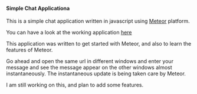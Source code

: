 #### Simple Chat Applicationa

This is a simple chat application written in javascript using [Meteor](http://docs.meteor.com/) platform.

You can have a look at the working application [here](http://meteor-chatapp.meteor.com/)

This application was written to get started with Meteor, and also to learn the features of Meteor.

Go ahead and open the same url in different windows and enter your message and see the message appear 
on the other windows almost instantaneously. The instantaneous update is being taken care by Meteor.

I am still working on this, and plan to add some features.